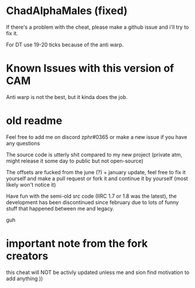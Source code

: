 # ChadAlphaMales (fixed)

If there's a problem with the cheat, please make a github issue and i'll try to fix it.

For DT use 19-20 ticks because of the anti warp.

# Known Issues with this version of CAM

Anti warp is not the best, but it kinda does the job.

# old readme
Feel free to add me on discord zphr#0365 or make a new issue if you have any questions

The source code is utterly shit compared to my new project (private atm, might release it some day to public but not open-source)

The offsets are fucked from the june (?) + january update, feel free to fix it yourself and make a pull request or fork it and continue it by yourself (most likely won't notice it)

Have fun with the semi-old src code (IIRC 1.7 or 1.8 was the latest), the development has been discontinued since february due to lots of funny stuff that happened between me and legacy.

guh

# important note from the fork creators
this cheat will NOT be activly updated unless me and sion find motivation to add anything ))
